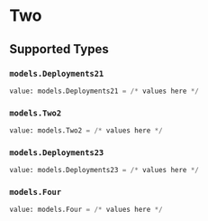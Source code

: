 # Two


## Supported Types

### `models.Deployments21`

```python
value: models.Deployments21 = /* values here */
```

### `models.Two2`

```python
value: models.Two2 = /* values here */
```

### `models.Deployments23`

```python
value: models.Deployments23 = /* values here */
```

### `models.Four`

```python
value: models.Four = /* values here */
```

